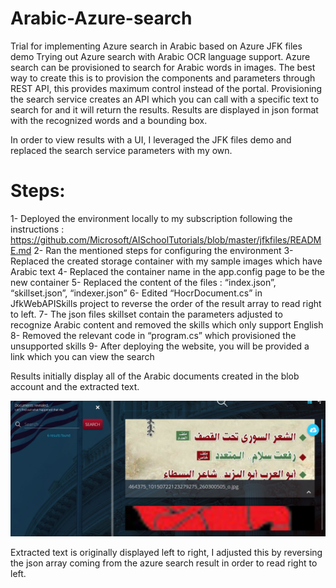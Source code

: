 # Arabic-Azure-search
Trial for implementing Azure search in Arabic based on Azure JFK files demo
Trying out Azure search with Arabic OCR language support. 
Azure search can be provisioned to search for Arabic words in images. The best way to create this is to provision the components and parameters through REST API, this provides maximum control instead of the portal. 
Provisioning the search service creates an API which you can call with a specific text to search for and it will return the results. Results are displayed in json format with the recognized words and a bounding box. 

In order to view results with a UI, I leveraged the JFK files demo and replaced the search service parameters with my own. 

# Steps:
1-	Deployed the environment locally to my subscription following the instructions :
            https://github.com/Microsoft/AISchoolTutorials/blob/master/jfkfiles/README.md
2-	Ran the mentioned steps for configuring the environment
3-	Replaced the created storage container with my sample images which have Arabic text
4-	Replaced the container name in the app.config page to be the new container
5-	Replaced the content of the files : “index.json”, “skillset.json”, “indexer.json”
6-	Edited “HocrDocument.cs” in JfkWebAPISkills project to reverse the order of the result array to read right to left.
7-	The json files skillset contain the parameters adjusted to recognize Arabic content and removed the skills which only support English
8-	 Removed the relevant code in “program.cs” which provisioned the unsupported skills
9-	After deploying the website, you will be provided a link which you can view the search

Results initially display all of the Arabic documents created in the blob account and the extracted text. 
 
 ![Architecture](images/1.png)

Extracted text is originally displayed left to right, I adjusted this by reversing the json array coming from the azure search result in order to read right to left. 
